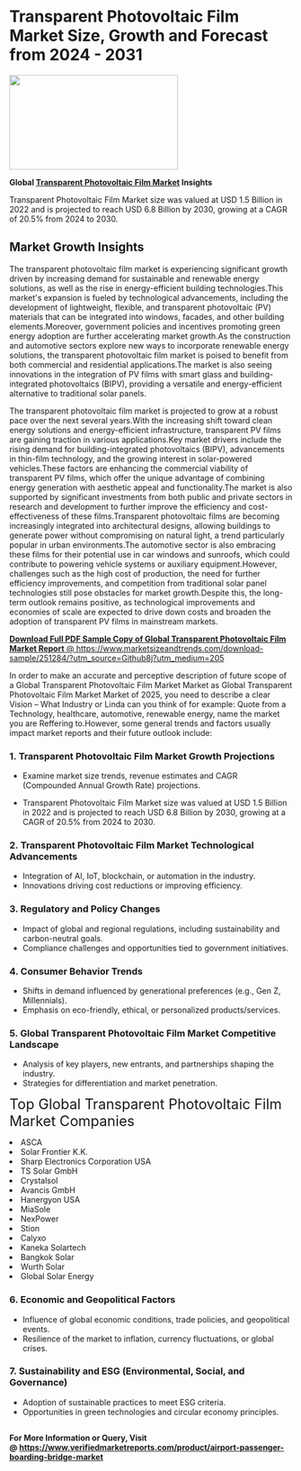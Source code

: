 <H1>Transparent Photovoltaic Film Market Size, Growth and Forecast from 2024 - 2031</H1><img class="aligncenter size-medium wp-image-584254" src="https://thirdeyenews.in/wp-content/uploads/2024/09/Global-Market-Research-300x168.jpeg" alt="" width="300" height="168" /><p><strong>Global&nbsp;<a href="https://www.marketsizeandtrends.com/download-sample/251284/?utm_source=Github8j?utm_medium=205">Transparent Photovoltaic Film Market</a> Insights</strong></p><p>Transparent Photovoltaic Film Market size was valued at USD 1.5 Billion in 2022 and is projected to reach USD 6.8 Billion by 2030, growing at a CAGR of 20.5% from 2024 to 2030.</p><p><h2>Market Growth Insights</h2> <p>The transparent photovoltaic film market is experiencing significant growth driven by increasing demand for sustainable and renewable energy solutions, as well as the rise in energy-efficient building technologies.This market's expansion is fueled by technological advancements, including the development of lightweight, flexible, and transparent photovoltaic (PV) materials that can be integrated into windows, facades, and other building elements.Moreover, government policies and incentives promoting green energy adoption are further accelerating market growth.As the construction and automotive sectors explore new ways to incorporate renewable energy solutions, the transparent photovoltaic film market is poised to benefit from both commercial and residential applications.The market is also seeing innovations in the integration of PV films with smart glass and building-integrated photovoltaics (BIPV), providing a versatile and energy-efficient alternative to traditional solar panels.</p> <p><a href="#"></a></p> <p>The transparent photovoltaic film market is projected to grow at a robust pace over the next several years.With the increasing shift toward clean energy solutions and energy-efficient infrastructure, transparent PV films are gaining traction in various applications.Key market drivers include the rising demand for building-integrated photovoltaics (BIPV), advancements in thin-film technology, and the growing interest in solar-powered vehicles.These factors are enhancing the commercial viability of transparent PV films, which offer the unique advantage of combining energy generation with aesthetic appeal and functionality.The market is also supported by significant investments from both public and private sectors in research and development to further improve the efficiency and cost-effectiveness of these films.Transparent photovoltaic films are becoming increasingly integrated into architectural designs, allowing buildings to generate power without compromising on natural light, a trend particularly popular in urban environments.The automotive sector is also embracing these films for their potential use in car windows and sunroofs, which could contribute to powering vehicle systems or auxiliary equipment.However, challenges such as the high cost of production, the need for further efficiency improvements, and competition from traditional solar panel technologies still pose obstacles for market growth.Despite this, the long-term outlook remains positive, as technological improvements and economies of scale are expected to drive down costs and broaden the adoption of transparent PV films in mainstream markets.</p> <p><a href="#"></p><p><span class=""><strong>Download Full PDF Sample Copy of Global Transparent Photovoltaic Film Market Report</strong> @ <a href="https://www.marketsizeandtrends.com/download-sample/251284/?utm_source=Github8j?utm_medium=205" target="_blank">https://www.marketsizeandtrends.com/download-sample/251284/?utm_source=Github8j?utm_medium=205</a></span></p><p>In order to make an accurate and perceptive description of future scope of a Global&nbsp;Transparent Photovoltaic Film Market Market as Global&nbsp;Transparent Photovoltaic Film Market Market of 2025, you need to describe a clear Vision &ndash; What Industry or Linda can you think of for example: Quote from a Technology, healthcare, automotive, renewable energy, name the market you are Reffering to.However, some general trends and factors usually impact market reports and their future outlook include:</p><h3>1.&nbsp;<strong>Transparent Photovoltaic Film Market Growth Projections</strong></h3><ul><li>Examine market size trends, revenue estimates and CAGR (Compounded Annual Growth Rate) projections.</li><li><p>Transparent Photovoltaic Film Market size was valued at USD 1.5 Billion in 2022 and is projected to reach USD 6.8 Billion by 2030, growing at a CAGR of 20.5% from 2024 to 2030.</p></li></ul><h3>2.&nbsp;<strong>Transparent Photovoltaic Film Market Technological Advancements</strong></h3><ul><li>Integration of AI, IoT, blockchain, or automation in the industry.</li><li>Innovations driving cost reductions or improving efficiency.</li></ul><h3>3.&nbsp;<strong>Regulatory and Policy Changes</strong></h3><ul><li>Impact of global and regional regulations, including sustainability and carbon-neutral goals.</li><li>Compliance challenges and opportunities tied to government initiatives.</li></ul><h3>4.&nbsp;<strong>Consumer Behavior Trends</strong></h3><ul><li>Shifts in demand influenced by generational preferences (e.g., Gen Z, Millennials).</li><li>Emphasis on eco-friendly, ethical, or personalized products/services.</li></ul><h3>5.&nbsp;<strong>Global Transparent Photovoltaic Film Market Competitive Landscape</strong></h3><ul><li>Analysis of key players, new entrants, and partnerships shaping the industry.</li><li>Strategies for differentiation and market penetration.</li></ul><p data-pm-slice="1 1 []"><span style="color: inherit; font-family: inherit; font-size: 25px;">Top Global Transparent Photovoltaic Film Market Companies</span></p><div class="" data-test-id=""><p><li>ASCA</li><li> Solar Frontier K.K.</li><li> Sharp Electronics Corporation USA</li><li> TS Solar GmbH</li><li> Crystalsol</li><li> Avancis GmbH</li><li> Hanergyon USA</li><li> MiaSole</li><li> NexPower</li><li> Stion</li><li> Calyxo</li><li> Kaneka Solartech</li><li> Bangkok Solar</li><li> Wurth Solar</li><li> Global Solar Energy</li></p></div><h3>6.&nbsp;<strong>Economic and Geopolitical Factors</strong></h3><ul><li>Influence of global economic conditions, trade policies, and geopolitical events.</li><li>Resilience of the market to inflation, currency fluctuations, or global crises.</li></ul><h3>7.&nbsp;<strong>Sustainability and ESG (Environmental, Social, and Governance)</strong></h3><ul><li>Adoption of sustainable practices to meet ESG criteria.</li><li>Opportunities in green technologies and circular economy principles.</li></ul><h2><strong style="font-size: 14px;">For More Information or Query, Visit @&nbsp;</strong><a style="background-color: #ffffff; font-size: 14px;" href="https://www.marketsizeandtrends.com/report/transparent-photovoltaic-film-market/" target="_blank">https://www.verifiedmarketreports.com/product/airport-passenger-boarding-bridge-market</a></h2>